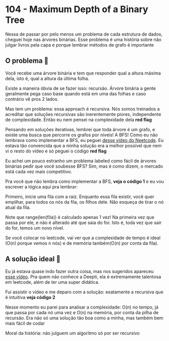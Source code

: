 # 104 - Maximum Depth of a Binary Tree

Nessa de passar por pelo menos um problema de cada estrutura de dados, cheguei hoje nas árvores binárias. Esse problema é uma história sobre não julgar livros pela capa e porque lembrar métodos de grafo é importante

## O problema :thinking:

Você recebe uma árvore binária e tem que responder qual a altura máxima dela, isto é, qual a altura da última folha.

Existe a maneira óbvia de se fazer isso: recursão. Árvore binária a gente geralmente pega caso base quando está em uma das folhas e caso contrário vê pros 2 lados. 

Mas tem um problema: essa approach é recursiva. Nós somos treinados a acreditar que soluções recursivas são inerentemente piores, independente de complexidade. Então eu nem pensei na complexidade dela __red flag__

Pensando em soluções iterativas, lembrei que toda árvore é um grafo, e existe uma busca que percorre os grafos por níveis! A BFS! Como eu não lembrava como implementar a BFS, eu peguei [desse vídeo do Neetcode](https://www.youtube.com/watch?v=hTM3phVI6YQ&t=494s&ab_channel=NeetCode). Eu estava tão convencida que a minha solução era a melhor possível que nem vi o resto do vídeo e só peguei o código __red flag__

Eu achei um pouco estranho um problema labeled como fácil de árvores binárias pedir que você soubesse BFS? Sim, mas é como dizem, o mercado está cada vez mais competitivo.

Pra você que não lembra como implementar a BFS, __veja o código 1__ e eu vou escrever a lógica aqui pra lembrar:

Primeiro, inicie uma fila com a raiz. Enquanto essa fila existir, você quer empilhar, para todos os nós da fila, os filhos dele. Não esqueça de tirar o nó atual da fila. 

Note que range(len(fila)) é calculado apenas 1 vez! Na primeira vez que passa por ele, e não é alterado até que saia do for. Isto é, toda vez que sair do for, temos um novo nível.

Se você colocar no leetcode, vai ver que a complexidade de tempo é ideal (O(n) porque vemos n nós) e de memória também(O(n) por conta da fila).

## A solução ideal :star_struck:

Eu já estava quase indo fazer outra coisa, mas nos sugeridos apareceu [esse vídeo](https://www.youtube.com/watch?v=Y0m0v3P1UOw&t=182s&ab_channel=DeeptiTalesra). Pra quem não conhece a Deepti, ela é extremamente talentosa em leetcode, além de ter uma super didática.

Fui assistir o vídeo e me deparo com a solução: exatamente a recursiva que é intuitiva __veja código 2__

Nesse momento eu parei para analisar a complexidade: O(n) no tempo, já que passa por cada nó uma vez e O(n) na memória, por conta da pilha de recursão. Era não só uma solução tão boa como a minha, mas também bem mais fácil de codar

Moral da história: não julguem um algoritmo só por ser recursivo
